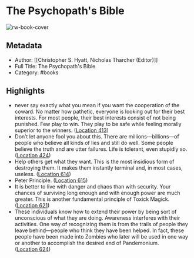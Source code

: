 # The Psychopath's Bible

![rw-book-cover](https://images-na.ssl-images-amazon.com/images/I/51LNew3YqrL._SL200_.jpg)

## Metadata
- Author: [[Christopher S. Hyatt, Nicholas Tharcher (Editor)]]
- Full Title: The Psychopath's Bible
- Category: #books

## Highlights
- never say exactly what you mean if you want the cooperation of the coward. No matter how pathetic, everyone is looking out for their best interests. For most people, their best interests consist of not being punished. Few play to win. They play to be safe while feeling morally superior to the winners. ([Location 413](https://readwise.io/to_kindle?action=open&asin=B009RCO07G&location=413))
- Don’t let anyone fool you about this. There are millions—billions—of people who believe all kinds of lies and still do well. Some people believe the truth and are utter failures. Life is tolerant, even stupidly so. ([Location 424](https://readwise.io/to_kindle?action=open&asin=B009RCO07G&location=424))
- Help others get what they want. This is the most insidious form of destroying them. It makes them instantly terminal and, in most cases, useless. ([Location 614](https://readwise.io/to_kindle?action=open&asin=B009RCO07G&location=614))
- Peter Principle. ([Location 615](https://readwise.io/to_kindle?action=open&asin=B009RCO07G&location=615))
- It is better to live with danger and chaos than with security. Your chances of surviving long enough and with enough power are much greater. This is another fundamental principle of Toxick Magick. ([Location 621](https://readwise.io/to_kindle?action=open&asin=B009RCO07G&location=621))
- These individuals know how to extend their power by being sort of unconscious of what they are doing. Awareness interferes with their activities. One way of recognizing them is from the trails of people they leave behind—people who think they have been helped. In fact, these people have been made into Zombies who later will be used in one way or another to accomplish the desired end of Pandemonium. ([Location 624](https://readwise.io/to_kindle?action=open&asin=B009RCO07G&location=624))
